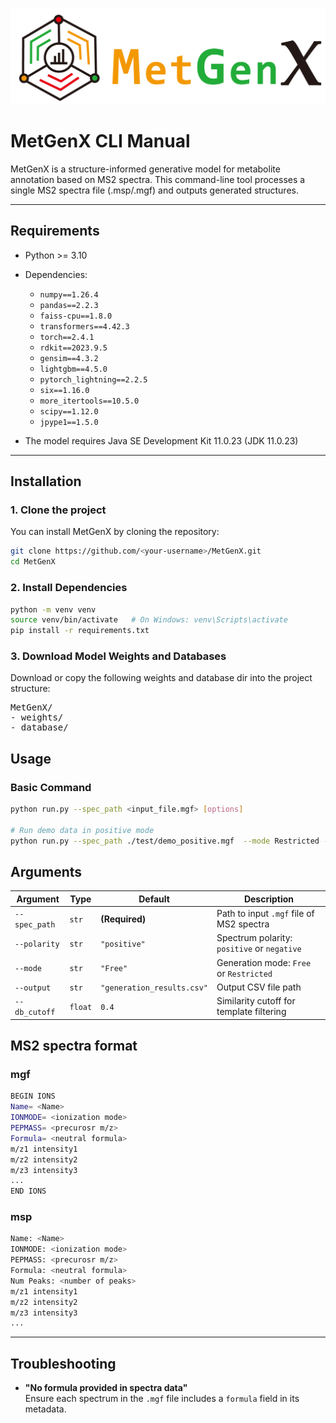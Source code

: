
![MetGenX Logo](logo.png)
# MetGenX CLI Manual

MetGenX is a structure-informed generative model for metabolite annotation based on MS2 spectra. This command-line tool processes a single MS2 spectra file (.msp/.mgf) and outputs generated structures.

---
## Requirements
- Python >= 3.10
- Dependencies:
  - `numpy==1.26.4`
  - `pandas==2.2.3`
  - `faiss-cpu==1.8.0`
  - `transformers==4.42.3`
  - `torch==2.4.1`
  - `rdkit==2023.9.5`
  - `gensim==4.3.2`
  - `lightgbm==4.5.0`
  - `pytorch_lightning==2.2.5`
  - `six==1.16.0`
  - `more_itertools==10.5.0`
  - `scipy==1.12.0`
  - `jpype1==1.5.0`

- The model requires Java SE Development Kit 11.0.23 (JDK 11.0.23)

---
## Installation

### 1. Clone the project

You can install MetGenX by cloning the repository:

```bash
git clone https://github.com/<your-username>/MetGenX.git
cd MetGenX
```
### 2.  Install Dependencies
```bash
python -m venv venv
source venv/bin/activate   # On Windows: venv\Scripts\activate
pip install -r requirements.txt
```
### 3. Download Model Weights and Databases
Download or copy the following weights and database dir into the project structure:
<pre>MetGenX/
- weights/
- database/</pre>



## Usage

### Basic Command

```bash
python run.py --spec_path <input_file.mgf> [options]

# Run demo data in positive mode
python run.py --spec_path ./test/demo_positive.mgf  --mode Restricted --output ./test/generation_results_restricted.csv
```

## Arguments

| Argument      | Type     | Default                   | Description                                 |
|---------------|----------|---------------------------|---------------------------------------------|
| `--spec_path` | `str`    | **(Required)**            | Path to input `.mgf` file of MS2 spectra    |
| `--polarity`  | `str`    | `"positive"`              | Spectrum polarity: `positive` or `negative` |
| `--mode`      | `str`    | `"Free"`                  | Generation mode: `Free` or `Restricted`     |
| `--output`    | `str`    | `"generation_results.csv"`| Output CSV file path                        |
| `--db_cutoff` | `float`  | `0.4`                     | Similarity cutoff for template filtering    |

## MS2 spectra format
### mgf
```bash
BEGIN IONS
Name= <Name>
IONMODE= <ionization mode>
PEPMASS= <precurosr m/z>
Formula= <neutral formula>
m/z1 intensity1
m/z2 intensity2
m/z3 intensity3
...
END IONS
```

### msp
```bash
Name: <Name>
IONMODE: <ionization mode>
PEPMASS: <precurosr m/z>
Formula: <neutral formula>
Num Peaks: <number of peaks>
m/z1 intensity1
m/z2 intensity2
m/z3 intensity3
...
```


---
## Troubleshooting

- **"No formula provided in spectra data"**  
  Ensure each spectrum in the `.mgf` file includes a `formula` field in its metadata.

  